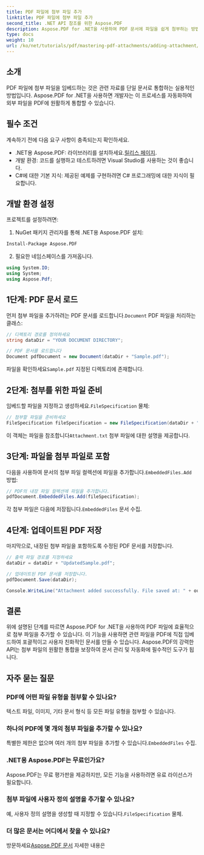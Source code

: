 ```yaml
---
title: PDF 파일에 첨부 파일 추가
linktitle: PDF 파일에 첨부 파일 추가
second_title: .NET API 참조를 위한 Aspose.PDF
description: Aspose.PDF for .NET을 사용하여 PDF 문서에 파일을 쉽게 첨부하는 방법을 알아보세요. 단계별 가이드를 따라 내장된 파일로 PDF 기능을 강화하세요.
type: docs
weight: 10
url: /ko/net/tutorials/pdf/mastering-pdf-attachments/adding-attachment/
---
```

## 소개  

PDF 파일에 첨부 파일을 임베드하는 것은 관련 자료를 단일 문서로 통합하는 실용적인 방법입니다. Aspose.PDF for .NET을 사용하면 개발자는 이 프로세스를 자동화하여 외부 파일을 PDF에 원활하게 통합할 수 있습니다.  

## 필수 조건  

계속하기 전에 다음 요구 사항이 충족되는지 확인하세요.  

-  .NET용 Aspose.PDF: 라이브러리를 설치하세요.[릴리스 페이지](https://releases.aspose.com/pdf/net/).  
- 개발 환경: 코드를 실행하고 테스트하려면 Visual Studio를 사용하는 것이 좋습니다.  
- C#에 대한 기본 지식: 제공된 예제를 구현하려면 C# 프로그래밍에 대한 지식이 필요합니다.  

## 개발 환경 설정  

프로젝트를 설정하려면:  

1. NuGet 패키지 관리자를 통해 .NET용 Aspose.PDF 설치:  
```bash
Install-Package Aspose.PDF
```  
2. 필요한 네임스페이스를 가져옵니다.  

```csharp
using System.IO;
using System;
using Aspose.Pdf;
``` 

## 1단계: PDF 문서 로드  

 먼저 첨부 파일을 추가하려는 PDF 문서를 로드합니다.`Document` PDF 파일을 처리하는 클래스:  

```csharp
// 디렉토리 경로를 정의하세요
string dataDir = "YOUR DOCUMENT DIRECTORY";

// PDF 문서를 로드합니다
Document pdfDocument = new Document(dataDir + "Sample.pdf");
```  

 파일을 확인하세요`Sample.pdf` 지정된 디렉토리에 존재합니다.  

## 2단계: 첨부를 위한 파일 준비  

 임베드할 파일을 지정하고 생성하세요.`FileSpecification` 물체:  

```csharp
// 첨부할 파일을 준비하세요
FileSpecification fileSpecification = new FileSpecification(dataDir + "Attachment.txt", "Description of the attached file");
```  

 이 객체는 파일을 참조합니다`Attachment.txt` 첨부 파일에 대한 설명을 제공합니다.  

## 3단계: 파일을 첨부 파일로 포함  

 다음을 사용하여 문서의 첨부 파일 컬렉션에 파일을 추가합니다.`EmbeddedFiles.Add` 방법:  

```csharp
// PDF의 내장 파일 컬렉션에 파일을 추가합니다.
pdfDocument.EmbeddedFiles.Add(fileSpecification);
```  

 각 첨부 파일은 다음에 저장됩니다.`EmbeddedFiles` 문서 수집.  

## 4단계: 업데이트된 PDF 저장  

마지막으로, 내장된 첨부 파일을 포함하도록 수정된 PDF 문서를 저장합니다.  

```csharp
// 출력 파일 경로를 지정하세요
dataDir = dataDir + "UpdatedSample.pdf";

// 업데이트된 PDF 문서를 저장합니다.
pdfDocument.Save(dataDir);

Console.WriteLine("Attachment added successfully. File saved at: " + outputFile);
```  

## 결론  

위에 설명된 단계를 따르면 Aspose.PDF for .NET을 사용하여 PDF 파일에 효율적으로 첨부 파일을 추가할 수 있습니다. 이 기능을 사용하면 관련 파일을 PDF에 직접 임베드하여 포괄적이고 사용자 친화적인 문서를 만들 수 있습니다. Aspose.PDF의 강력한 API는 첨부 파일의 원활한 통합을 보장하여 문서 관리 및 자동화에 필수적인 도구가 됩니다.  

## 자주 묻는 질문  

### PDF에 어떤 파일 유형을 첨부할 수 있나요?  
텍스트 파일, 이미지, 기타 문서 형식 등 모든 파일 유형을 첨부할 수 있습니다.  

### 하나의 PDF에 몇 개의 첨부 파일을 추가할 수 있나요?  
 특별한 제한은 없으며 여러 개의 첨부 파일을 추가할 수 있습니다.`EmbeddedFiles` 수집.  

### .NET용 Aspose.PDF는 무료인가요?  
Aspose.PDF는 무료 평가판을 제공하지만, 모든 기능을 사용하려면 유료 라이선스가 필요합니다.  

### 첨부 파일에 사용자 정의 설명을 추가할 수 있나요?  
 예, 사용자 정의 설명을 생성할 때 지정할 수 있습니다.`FileSpecification` 물체.  

### 더 많은 문서는 어디에서 찾을 수 있나요?  
 방문하세요[Aspose.PDF 문서](https://reference.aspose.com/pdf/net/) 자세한 내용은  